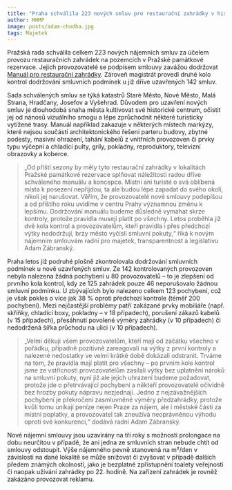 ```yaml
---
title: "Praha schválila 223 nových smluv pro restaurační zahrádky v historickém centru a provedla druhé kolo kontrol smluvních podmínek"
author: MHMP
image: posts/adam-chodba.jpg
tags: Majetek
---
```


Pražská rada schválila celkem 223 nových nájemních smluv za účelem provozu restauračních zahrádek na pozemcích v Pražské památkové rezervace. Jejich provozovatelé se podpisem smlouvy zavážou dodržovat [Manuál pro restaurační zahrádky](https://kultivovana.praha.eu/files/manual_predzahradky_MHMP_digi.pdf). Zároveň magistrát provedl druhé kolo kontrol dodržování smluvních podmínek u již dříve uzavřených 142 smluv. 

Sada schválených smluv se týká katastrů Staré Město, Nové Město, Malá Strana, Hradčany, Josefov a Vyšehrad. Důvodem pro uzavření nových smluv je dlouhodobá snaha města kultivovat své historické centrum, očistit jej od nánosů vizuálního smogu a lépe zprůchodnit některé turisticky vytížené trasy. Manuál například zakazuje v některých místech markýzy, které nejsou součástí architektonického řešení parteru budovy, zbytné podesty, masivní ohrazení, tahání kabelů z vnitřních provozoven či prvky typu výčepní a chladící pulty, grily, pokladny, reproduktory, televizní obrazovky a koberce.

> „Od příští sezony by měly tyto restaurační zahrádky v lokalitách Pražské památkové rezervace splňovat náležitosti radou dříve schváleného manuálu a koncepce. Místní ani turisté o svá oblíbená místa k posezení nepřijdou, ta ale budou lépe zapadat do svého okolí, nikoli jej narušovat. Věřím, že provozovatelé nové smlouvy podepíšou a od příštího roku uvidíme v centru Prahy významnou změnu k lepšímu. Dodržování manuálu budeme důsledně vymáhat skrze kontroly, protože pravidla musejí platit po všechny. Letos proběhla již dvě kola kontrol a provozovatelům, kteří pravidla i přes předchozí výtky nedodržují, brzy město vyčíslí smluvní pokuty,“ říká k novým nájemním smlouvám radní pro majetek, transparentnost a legislativu Adam Zábranský. 

Praha letos již podruhé plošně zkontrolovala dodržování smluvních podmínek u nově uzavřených smluv. Ze 142 kontrolovaných provozoven nebyla nalezena žádná pochybení u 80 provozovatelů – to je zlepšení od prvního kola kontrol, kdy ze 125 zahrádek pouze 46 neporušovalo žádnou smluvní podmínku. U zbývajících bylo nalezeno celkem 123 pochybení, což je však pokles o více jak 38 % oproti předchozí kontrole (téměř 200 pochybení). Mezi nejčastější problémy patří zakázané prvky mobiliáře (např. skříňky, chladící boxy, pokladny – v 18 případech), porušení zákazů kabelů (v 15 případech), přesáhnutí povolené výměry zahrádky (v 10 případech) či nedodržená šířka průchodu na ulici (v 10 případech).

> „Velmi děkuji všem provozovatelům, kteří mají od začátku všechno v pořádku, případně pozitivně zareagovali na výtky z první kontroly a nalezené nedostatky ve velmi krátké době dokázali odstranit. Trváme na tom, že pravidla mají platit pro všechny – po prvním kole kontrol jsme ze vstřícnosti provozovatelům zasílali výtky bez uplatnění nároků na smluvní pokuty, nyní již ale jejich uhrazení budeme požadovat, protože jde o přetrvávající pochybení a někteří provozovatelé očividně bez hrozby pokuty nápravu nezjednají. Jedno z nejzávažnějších pochybení je překročení zasmluvněné výměry předzahrádky, protože kvůli tomu unikají peníze nejen Praze za nájem, ale i městské části za místní poplatky, a provozovatel tak zneužívá neoprávněnou výhodu oproti své konkurenci,“ dodává radní Adam Zábranský.

Nové nájemní smlouvy jsou uzavírány na tři roky s možností prolongace na dobu neurčitou v případě, že ani jedna ze smluvních stran nebude chtít od smlouvy odstoupit. Výše nájemného pevně stanovená na m²/den v závislosti na dané lokalitě se může snižovat či zvyšovat v případě dalších předem známých okolností, jako je bezplatné zpřístupnění toalety veřejnosti či naopak užívání zahrádky po 22. hodině. Na zařízení zahrádek je rovněž zakázáno provozovat reklamu. 


